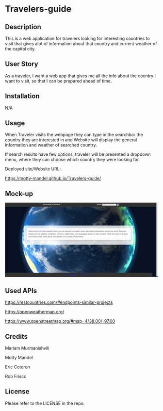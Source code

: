 # Travelers-guide

## Description 

 This is a web application for travelers looking for interesting countries to visit that gives alot of information about that country and current weather of the capital city.

 ## User Story 

As a traveler, I want a web app that gives me all the info about the country I want to visit, so that I can be prepared ahead of time.

## Installation

N/A

## Usage
When Traveler visits the webpage they can type in the searchbar the country they are interested in and Website will display the general information and weather of searched country. 


If search results have few options, traveler will be presented a dropdown menu, where they can choose which country they were looking for. 



Deployed site/Website URL: 

https://motty-mandel.github.io/Travelers-guide/

## Mock-up

![Alt text](image.png)


## Used APIs
https://restcountries.com/#endpoints-similar-projects

https://openweathermap.org/

https://www.openstreetmap.org/#map=4/38.00/-97.00



## Credits
Mariam Murmanishvili

Motty Mandel 

Eric Coteron

Rob Frisco


## License

Please refer to the LICENSE in the repo.






























































